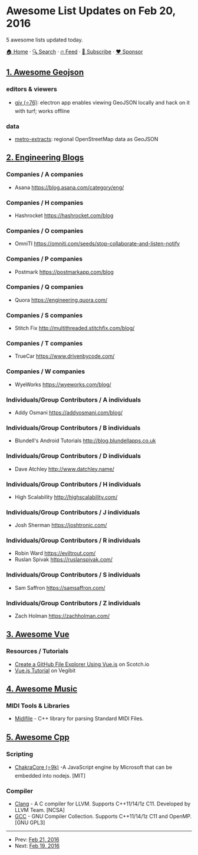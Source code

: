 # Awesome List Updates on Feb 20, 2016

5 awesome lists updated today.

[🏠 Home](/README.md) · [🔍 Search](https://www.trackawesomelist.com/search/) · [🔥 Feed](https://www.trackawesomelist.com/rss.xml) · [📮 Subscribe](https://trackawesomelist.us17.list-manage.com/subscribe?u=d2f0117aa829c83a63ec63c2f&id=36a103854c) · [❤️  Sponsor](https://github.com/sponsors/theowenyoung)



## [1. Awesome Geojson](/content/tmcw/awesome-geojson/README.md)

### editors & viewers

*   [gjv (⭐76)](https://github.com/anandthakker/gjv): electron app enables viewing GeoJSON locally and hack on it with turf; works offline

### data

*   [metro-extracts](https://mapzen.com/data/metro-extracts/): regional OpenStreetMap data as GeoJSON

## [2. Engineering Blogs](/content/kilimchoi/engineering-blogs/README.md)

### Companies / A companies

*   Asana <https://blog.asana.com/category/eng/>

### Companies / H companies

*   Hashrocket <https://hashrocket.com/blog>

### Companies / O companies

*   OmniTI <https://omniti.com/seeds/stop-collaborate-and-listen-notify>

### Companies / P companies

*   Postmark <https://postmarkapp.com/blog>

### Companies / Q companies

*   Quora <https://engineering.quora.com/>

### Companies / S companies

*   Stitch Fix <http://multithreaded.stitchfix.com/blog/>

### Companies / T companies

*   TrueCar <https://www.drivenbycode.com/>

### Companies / W companies

*   WyeWorks <https://wyeworks.com/blog/>

### Individuals/Group Contributors / A individuals

*   Addy Osmani <https://addyosmani.com/blog/>

### Individuals/Group Contributors / B individuals

*   Blundell's Android Tutorials <http://blog.blundellapps.co.uk>

### Individuals/Group Contributors / D individuals

*   Dave Atchley <http://www.datchley.name/>

### Individuals/Group Contributors / H individuals

*   High Scalability <http://highscalability.com/>

### Individuals/Group Contributors / J individuals

*   Josh Sherman <https://joshtronic.com/>

### Individuals/Group Contributors / R individuals

*   Robin Ward <https://eviltrout.com/>
*   Ruslan Spivak <https://ruslanspivak.com/>

### Individuals/Group Contributors / S individuals

*   Sam Saffron <https://samsaffron.com/>

### Individuals/Group Contributors / Z individuals

*   Zach Holman <https://zachholman.com/>

## [3. Awesome Vue](/content/vuejs/awesome-vue/README.md)

### Resources / Tutorials

*   [Create a GitHub File Explorer Using Vue.js](https://scotch.io/tutorials/create-a-github-file-explorer-using-vue-js) on Scotch.io
*   [Vue.js Tutorial](http://vegibit.com/vue-js-tutorial/) on Vegibit

## [4. Awesome Music](/content/ciconia/awesome-music/README.md)

### MIDI Tools & Libraries

*   [Midifile](http://midifile.sapp.org/) - C++ library for parsing Standard MIDI Files.

## [5. Awesome Cpp](/content/fffaraz/awesome-cpp/README.md)

### Scripting

*   [ChakraCore (⭐9k)](https://github.com/Microsoft/ChakraCore) -A JavaScript engine by Microsoft that can be embedded into nodejs. \[MIT]

### Compiler

*   [Clang](http://clang.llvm.org/) - A C compiler for LLVM. Supports C++11/14/1z C11. Developed by LLVM Team. \[NCSA]
*   [GCC](https://gcc.gnu.org/) - GNU Compiler Collection. Supports C++11/14/1z C11 and OpenMP. \[GNU GPL3]

---

- Prev: [Feb 21, 2016](/content/2016/02/21/README.md)
- Next: [Feb 19, 2016](/content/2016/02/19/README.md)